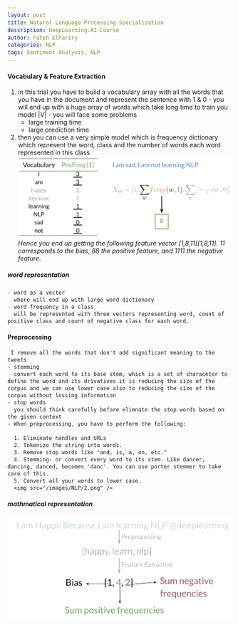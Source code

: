 ```yaml
---
layout: post
title: Natural Language Processing Specialization
description: DeepLearning.AI Course 
author: Faten Elhariry
categories: NLP
tags: Sentiment Analysis, NLP
---
```


#### Vocabulary & Feature Extraction
  1. in this trial you have to build a vocabulary array with all the words that you have in the document and represent the sentence with 1 & 0 
    - you will end up with a huge array of words which take long time to train you model $|V|$ 
    - you will face some problems 
      - large training time 
      - large prediction time 
  2. then you can use a very simple model which is frequency dictionary
    which represent the word, class and the number of words each word represented in this class   
    <img src="/images/NLP/1.png" />
    _Hence you end up getting the following feature vector [1,8,11][1,8,11]. 11 corresponds to the bias, 88 the positive feature, and 1111 the negative feature._
  ##### word representation 
    - word as a vector 
      where will end up with large word dictionary 
    - word frequancy in a class 
      will be represented with three vectors representing word, count of positive class and count of negative class for each word.
  #### Preprocessing
     I remove all the words that don't add significant meaning to the tweets
    - stemming 
      convert each word to its base stem, which is a set of characeter to define the word and its drivatives it is reducing the size of the corpus and we can use lower case also to reducing the size of the corpus without lossing information 
    - stop words
      you should think carefully before elimnate the stop words based on the given context 
    - When preprocessing, you have to perform the following:

      1. Eliminate handles and URLs
      2. Tokenize the string into words. 
      3. Remove stop words like "and, is, a, on, etc."
      4. Stemming- or convert every word to its stem. Like dancer, dancing, danced, becomes 'danc'. You can use porter stemmer to take care of this. 
      5. Convert all your words to lower case.  
      <img src="/images/NLP/2.png" />
##### mathmatical representation 
  <img src="/images/NLP/3.png" />
